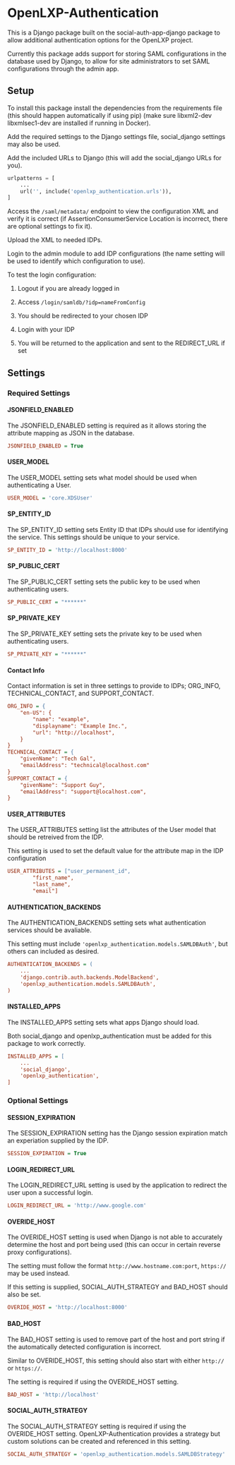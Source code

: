# OpenLXP-Authentication

This is a Django package built on the social-auth-app-django package to allow additional authentication options for the OpenLXP project.

Currently this package adds support for storing SAML configurations in the database used by Django, to allow for site administrators to set SAML configurations through the admin app.


## Setup

To install this package install the dependencies from the requirements file (this should happen automatically if using pip) (make sure libxml2-dev libxmlsec1-dev are installed if running in Docker).

Add the required settings to the Django settings file, social_django settings may also be used.

Add the included URLs to Django (this will add the social_django URLs for you).

```python
urlpatterns = [
    ...
    url('', include('openlxp_authentication.urls')),
]
```

Access the `/saml/metadata/` endpoint to view the configuration XML and verify it is correct (if AssertionConsumerService Location is incorrect, there are optional settings to fix it).

Upload the XML to needed IDPs.

Login to the admin module to add IDP configurations (the name setting will be used to identify which configuration to use).

To test the login configuration: 

1. Logout if you are already logged in

1. Access `/login/samldb/?idp=nameFromConfig`

1. You should be redirected to your chosen IDP

1. Login with your IDP

1. You will be returned to the application and sent to the REDIRECT_URL if set


## Settings 


### Required Settings

#### JSONFIELD_ENABLED

The JSONFIELD_ENABLED setting is required as it allows storing the attribute mapping as JSON in the database.

```ini
JSONFIELD_ENABLED = True
```

#### USER_MODEL

The USER_MODEL setting sets what model should be used when authenticating a User.

```ini
USER_MODEL = 'core.XDSUser'
```

#### SP_ENTITY_ID

The SP_ENTITY_ID setting sets Entity ID that IDPs should use for identifying the service.  This settings should be unique to your service.

```ini
SP_ENTITY_ID = 'http://localhost:8000'
```

#### SP_PUBLIC_CERT

The SP_PUBLIC_CERT setting sets the public key to be used when authenticating users.

```ini
SP_PUBLIC_CERT = "******"
```

#### SP_PRIVATE_KEY

The SP_PRIVATE_KEY setting sets the private key to be used when authenticating users.

```ini
SP_PRIVATE_KEY = "******"
```

#### Contact Info

Contact information is set in three settings to provide to IDPs; ORG_INFO, TECHNICAL_CONTACT, and SUPPORT_CONTACT.

```ini
ORG_INFO = {
    "en-US": {
        "name": "example",
        "displayname": "Example Inc.",
        "url": "http://localhost",
    }
}
TECHNICAL_CONTACT = {
    "givenName": "Tech Gal",
    "emailAddress": "technical@localhost.com"
}
SUPPORT_CONTACT = {
    "givenName": "Support Guy",
    "emailAddress": "support@localhost.com",
}
```

#### USER_ATTRIBUTES

The USER_ATTRIBUTES setting list the attributes of the User model that should be retreived from the IDP.

This setting is used to set the default value for the attribute map in the IDP configuration

```ini
USER_ATTRIBUTES = ["user_permanent_id",
        "first_name",
        "last_name",
        "email"]
```

#### AUTHENTICATION_BACKENDS

The AUTHENTICATION_BACKENDS setting sets what authentication services should be avaliable.

This setting must include `'openlxp_authentication.models.SAMLDBAuth'`, but others can included as desired.

```ini
AUTHENTICATION_BACKENDS = (
    ...
    'django.contrib.auth.backends.ModelBackend',
    'openlxp_authentication.models.SAMLDBAuth',
)
```

#### INSTALLED_APPS

The INSTALLED_APPS setting sets what apps Django should load.

Both social_django and openlxp_authentication must be added for this package to work correctly.

```ini
INSTALLED_APPS = [
    ...
    'social_django',
    'openlxp_authentication',
]
```


### Optional Settings

#### SESSION_EXPIRATION

The SESSION_EXPIRATION setting has the Django session expiration match an experiation supplied by the IDP.

```ini
SESSION_EXPIRATION = True
```

#### LOGIN_REDIRECT_URL

The LOGIN_REDIRECT_URL setting is used by the application to redirect the user upon a successful login.

```ini
LOGIN_REDIRECT_URL = 'http://www.google.com'
```

#### OVERIDE_HOST

The OVERIDE_HOST setting is used when Django is not able to accurately determine the host and port being used (this can occur in certain reverse proxy configurations).  

The setting must follow the format `http://www.hostname.com:port`, `https://` may be used instead.

If this setting is supplied, SOCIAL_AUTH_STRATEGY and BAD_HOST should also be set.

```ini
OVERIDE_HOST = 'http://localhost:8000'
```

#### BAD_HOST

The BAD_HOST setting is used to remove part of the host and port string if the automatically detected configuration is incorrect.

Similar to OVERIDE_HOST, this setting should also start with either `http://` or `https://`.

The setting is required if using the OVERIDE_HOST setting.

```ini
BAD_HOST = 'http://localhost'
```

#### SOCIAL_AUTH_STRATEGY

The SOCIAL_AUTH_STRATEGY setting is required if using the OVERIDE_HOST setting.  OpenLXP-Authentication provides a strategy but custom solutions can be created and referenced in this setting.

```ini
SOCIAL_AUTH_STRATEGY = 'openlxp_authentication.models.SAMLDBStrategy'
```
